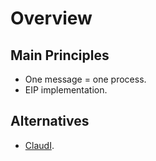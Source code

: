Overview
================================================================================

Main Principles
----------------------------------------

  * One message = one process.
  * EIP implementation.


Alternatives
----------------------------------------

  * [ClaudI](http://cloudi.org/).


